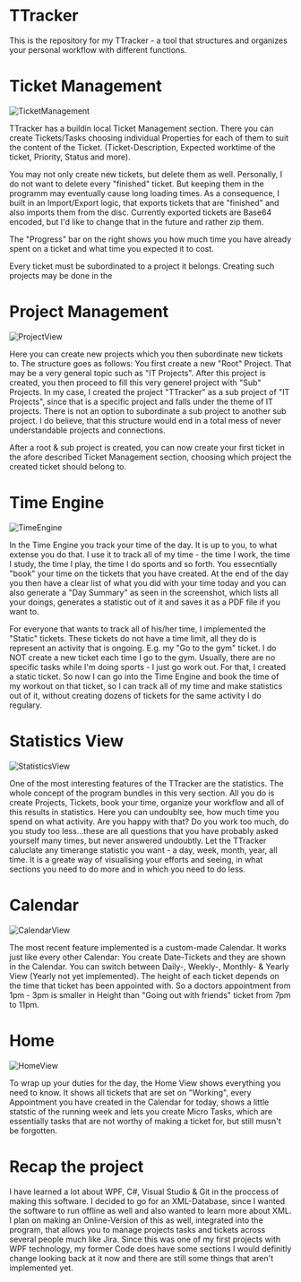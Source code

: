 # TTracker
This is the repository for my TTracker - a tool that structures and organizes your personal workflow with different functions.

# Ticket Management

![TicketManagement](https://user-images.githubusercontent.com/49918134/64677437-d5857200-d477-11e9-9121-6897089cddd7.png)

TTracker has a buildin local Ticket Management section. There you can create Tickets/Tasks choosing individual Properties for each of them to suit the content of the Ticket. (Ticket-Description, Expected worktime of the ticket, Priority, Status and more).

You may not only create new tickets, but delete them as well. Personally, I do not want to delete every "finished" ticket. But keeping them in the programm may eventually cause long loading times. As a consequence, I built in an Import/Export logic, that exports tickets that are "finished" and also imports them from the disc. Currently exported tickets are Base64 encoded, but I'd like to change that in the future and rather zip them.

The "Progress" bar on the right shows you how much time you have already spent on a ticket and what time you expected it to cost.

Every ticket must be subordinated to a project it belongs. Creating such projects may be done in the

# Project Management

![ProjectView](https://user-images.githubusercontent.com/49918134/64677434-d4ecdb80-d477-11e9-8a72-4bb89eab021b.png)

Here you can create new projects which you then subordinate new tickets to. The structure goes as follows: You first create a new "Root" Project. That may be a very general topic such as "IT Projects". After this project is created, you then proceed to fill this very generel project with "Sub" Projects. In my case, I created the project "TTracker" as a sub project of "IT Projects", since that is a specific project and falls under the theme of IT projects. There is not an option to subordinate a sub project to another sub project. I do believe, that this structure would end in a total mess of never understandable projects and connections.

After a root & sub project is created, you can now create your first ticket in the afore described Ticket Management section, choosing which project the created ticket should belong to.

# Time Engine

![TimeEngine](https://user-images.githubusercontent.com/49918134/64677438-d5857200-d477-11e9-8329-5d7826b6f894.png)

In the Time Engine you track your time of the day. It is up to you, to what extense you do that. I use it to track all of my time - the time I work, the time I study, the time I play, the time I do sports and so forth. You essecntially "book" your time on the tickets that you have created. At the end of the day you then have a clear list of what you did with your time today and you can also generate a "Day Summary" as seen in the screenshot, which lists all your doings, generates a statistic out of it and saves it as a PDF file if you want to.

For everyone that wants to track all of his/her time, I implemented the "Static" tickets. These tickets do not have a time limit, all they do is represent an activity that is ongoing. E.g. my "Go to the gym" ticket. I do NOT create a new ticket each time I go to the gym. Usually, there are no specific tasks while I'm doing sports - I just go work out. For that, I created a static ticket. So now I can go into the Time Engine and book the time of my workout on that ticket, so I can track all of my time and make statistics out of it, without creating dozens of tickets for the same activity I do regulary.

# Statistics View

![StatisticsView](https://user-images.githubusercontent.com/49918134/64677435-d5857200-d477-11e9-8377-59c5a8636778.png)

One of the most interesting features of the TTracker are the statistics. The whole concept of the program bundles in this very section. All you do is create Projects, Tickets, book your time, organize your workflow and all of this results in statistics. Here you can undoublty see, how much time you spend on what activity. Are you happy with that? Do you work too much, do you study too less...these are all questions that you have probably asked yourself many times, but never answered undoubtly. Let the TTracker caluclate any timerange statistic you want - a day, week, month, year, all time. It is a greate way of visualising your efforts and seeing, in what sections you need to do more and in which you need to do less. 

# Calendar

![CalendarView](https://user-images.githubusercontent.com/49918134/64677432-d4ecdb80-d477-11e9-9706-b9dd2670c686.png)

The most recent feature implemented is a custom-made Calendar. It works just like every other Calendar: You create Date-Tickets and they are shown in the Calendar. You can switch between Daily-, Weekly-, Monthly- & Yearly View (Yearly not yet implemented). The height of each ticket depends on the time that ticket has been appointed with. So a doctors appointment from 1pm - 3pm is smaller in Height than "Going out with friends" ticket from 7pm to 11pm.

# Home

![HomeView](https://user-images.githubusercontent.com/49918134/64677433-d4ecdb80-d477-11e9-96d7-217f8d0bb6dd.png)

To wrap up your duties for the day, the Home View shows everything you need to know. It shows all tickets that are set on "Working", every Appointment you have created in the Calendar for today, shows a little statstic of the running week and lets you create Micro Tasks, which are essentially tasks that are not worthy of making a ticket for, but still musn't be forgotten.

# Recap the project

I have learned a lot about WPF, C#, Visual Studio & Git in the proccess of making this software. I decided to go for an XML-Database, since I wanted the software to run offline as well and also wanted to learn more about XML. I plan on making an Online-Version of this as well, integrated into the program, that allows you to manage projects tasks and tickets across several people much like Jira.
Since this was one of my first projects with WPF technology, my former Code does have some sections I would definitly change looking back at it now and there are still some things that aren't implemented yet.
